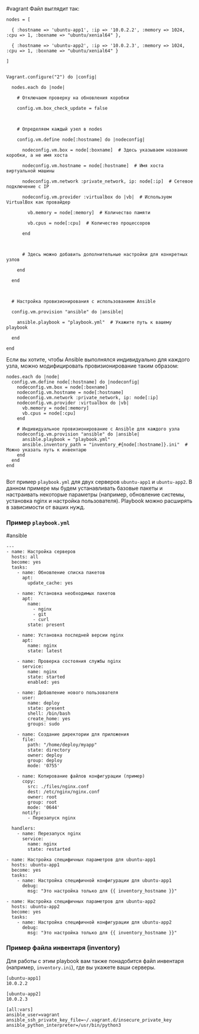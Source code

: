 #vagrant
Файл выглядит так:
```
nodes = [

  { :hostname => 'ubuntu-app1', :ip => '10.0.2.2', :memory => 1024, :cpu => 1, :boxname => "ubuntu/xenial64" },

  { :hostname => 'ubuntu-app2', :ip => '10.0.2.3', :memory => 1024, :cpu => 1, :boxname => "ubuntu/xenial64" }

]


Vagrant.configure("2") do |config|

  nodes.each do |node|

    # Отключаем проверку на обновления коробки

    config.vm.box_check_update = false

  

    # Определяем каждый узел в nodes

    config.vm.define node[:hostname] do |nodeconfig|

      nodeconfig.vm.box = node[:boxname]  # Здесь указываем название коробки, а не имя хоста

      nodeconfig.vm.hostname = node[:hostname]  # Имя хоста виртуальной машины

      nodeconfig.vm.network :private_network, ip: node[:ip]  # Сетевое подключение с IP

      nodeconfig.vm.provider :virtualbox do |vb|  # Используем VirtualBox как провайдер

        vb.memory = node[:memory]  # Количество памяти

        vb.cpus = node[:cpu]  # Количество процессоров

      end

  

      # Здесь можно добавить дополнительные настройки для конкретных узлов

    end

  end

  

  # Настройка провизионирования с использованием Ansible

  config.vm.provision "ansible" do |ansible|

    ansible.playbook = "playbook.yml"  # Укажите путь к вашему playbook

  end

end
```

Если вы хотите, чтобы Ansible выполнялся индивидуально для каждого узла, можно модифицировать провизионирование таким образом:
```
nodes.each do |node|
  config.vm.define node[:hostname] do |nodeconfig|
    nodeconfig.vm.box = node[:boxname]
    nodeconfig.vm.hostname = node[:hostname]
    nodeconfig.vm.network :private_network, ip: node[:ip]
    nodeconfig.vm.provider :virtualbox do |vb|
      vb.memory = node[:memory]
      vb.cpus = node[:cpu]
    end

    # Индивидуальное провизионирование с Ansible для каждого узла
    nodeconfig.vm.provision "ansible" do |ansible|
      ansible.playbook = "playbook.yml"
      ansible.inventory_path = "inventory_#{node[:hostname]}.ini"  # Можно указать путь к инвентарю
    end
  end
end


```

Вот пример `playbook.yml` для двух серверов `ubuntu-app1` и `ubuntu-app2`. В данном примере мы будем устанавливать базовые пакеты и настраивать некоторые параметры (например, обновление системы, установка nginx и настройка пользователя). Playbook можно расширять в зависимости от ваших нужд.

### Пример `playbook.yml`

#ansible

```
---
- name: Настройка серверов
  hosts: all
  become: yes
  tasks:
    - name: Обновление списка пакетов
      apt:
        update_cache: yes

    - name: Установка необходимых пакетов
      apt:
        name:
          - nginx
          - git
          - curl
        state: present

    - name: Установка последней версии nginx
      apt:
        name: nginx
        state: latest

    - name: Проверка состояния службы nginx
      service:
        name: nginx
        state: started
        enabled: yes

    - name: Добавление нового пользователя
      user:
        name: deploy
        state: present
        shell: /bin/bash
        create_home: yes
        groups: sudo

    - name: Создание директории для приложения
      file:
        path: "/home/deploy/myapp"
        state: directory
        owner: deploy
        group: deploy
        mode: '0755'

    - name: Копирование файлов конфигурации (пример)
      copy:
        src: ./files/nginx.conf
        dest: /etc/nginx/nginx.conf
        owner: root
        group: root
        mode: '0644'
      notify:
        - Перезапуск nginx

  handlers:
    - name: Перезапуск nginx
      service:
        name: nginx
        state: restarted

- name: Настройка специфичных параметров для ubuntu-app1
  hosts: ubuntu-app1
  become: yes
  tasks:
    - name: Настройка специфичной конфигурации для ubuntu-app1
      debug:
        msg: "Это настройка только для {{ inventory_hostname }}"

- name: Настройка специфичных параметров для ubuntu-app2
  hosts: ubuntu-app2
  become: yes
  tasks:
    - name: Настройка специфичной конфигурации для ubuntu-app2
      debug:
        msg: "Это настройка только для {{ inventory_hostname }}"

```
### Пример файла инвентаря (inventory)

Для работы с этим playbook вам также понадобится файл инвентаря (например, `inventory.ini`), где вы укажете ваши серверы.

```
[ubuntu-app1]
10.0.2.2

[ubuntu-app2]
10.0.2.3

[all:vars]
ansible_user=vagrant
ansible_ssh_private_key_file=~/.vagrant.d/insecure_private_key
ansible_python_interpreter=/usr/bin/python3

```
